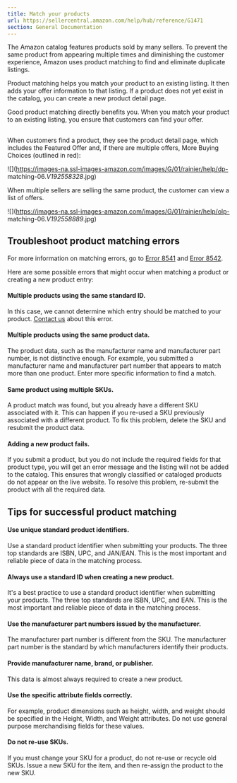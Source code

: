 ```yaml
---
title: Match your products
url: https://sellercentral.amazon.com/help/hub/reference/G1471
section: General Documentation
---
```


The Amazon catalog features products sold by many sellers. To prevent the same
product from appearing multiple times and diminishing the customer experience,
Amazon uses product matching to find and eliminate duplicate listings.

Product matching helps you match your product to an existing listing. It then
adds your offer information to that listing. If a product does not yet exist
in the catalog, you can create a new product detail page.

Good product matching directly benefits you. When you match your product to an
existing listing, you ensure that customers can find your offer.

##

When customers find a product, they see the product detail page, which
includes the Featured Offer and, if there are multiple offers, More Buying
Choices (outlined in red):

![](https://images-na.ssl-images-amazon.com/images/G/01/rainier/help/dp-
matching-06._V192558328_.jpg)  

When multiple sellers are selling the same product, the customer can view a
list of offers.

![](https://images-na.ssl-images-amazon.com/images/G/01/rainier/help/olp-
matching-06._V192558889_.jpg)  

## Troubleshoot product matching errors

For more information on matching errors, go to [Error
8541](/gp/help/G200692330) and [Error 8542](/gp/help/G200692340).

Here are some possible errors that might occur when matching a product or
creating a new product entry:

#### Multiple products using the same standard ID.

In this case, we cannot determine which entry should be matched to your
product. [Contact us](/cu/contact-us) about this error.

#### Multiple products using the same product data.

The product data, such as the manufacturer name and manufacturer part number,
is not distinctive enough. For example, you submitted a manufacturer name and
manufacturer part number that appears to match more than one product. Enter
more specific information to find a match.

#### Same product using multiple SKUs.

A product match was found, but you already have a different SKU associated
with it. This can happen if you re-used a SKU previously associated with a
different product. To fix this problem, delete the SKU and resubmit the
product data.

#### Adding a new product fails.

If you submit a product, but you do not include the required fields for that
product type, you will get an error message and the listing will not be added
to the catalog. This ensures that wrongly classified or cataloged products do
not appear on the live website. To resolve this problem, re-submit the product
with all the required data.

##  Tips for successful product matching

#### Use unique standard product identifiers.

Use a standard product identifier when submitting your products. The three top
standards are ISBN, UPC, and JAN/EAN. This is the most important and reliable
piece of data in the matching process.

#### Always use a standard ID when creating a new product.

It's a best practice to use a standard product identifier when submitting your
products. The three top standards are ISBN, UPC, and EAN. This is the most
important and reliable piece of data in the matching process.

#### Use the manufacturer part numbers issued by the manufacturer.

The manufacturer part number is different from the SKU. The manufacturer part
number is the standard by which manufacturers identify their products.

#### Provide manufacturer name, brand, or publisher.

This data is almost always required to create a new product.

#### Use the specific attribute fields correctly.

For example, product dimensions such as height, width, and weight should be
specified in the Height, Width, and Weight attributes. Do not use general
purpose merchandising fields for these values.

#### Do not re-use SKUs.

If you must change your SKU for a product, do not re-use or recycle old SKUs.
Issue a new SKU for the item, and then re-assign the product to the new SKU.

